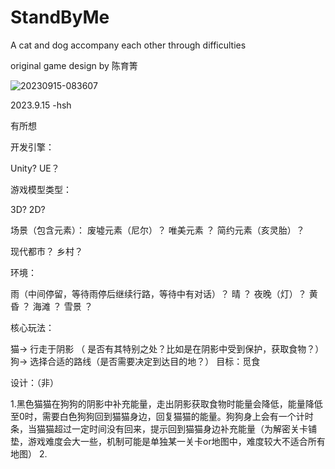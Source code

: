 # StandByMe
A cat and dog accompany each other through difficulties

original game design by 陈育箐

![20230915-083607](https://github.com/HAI-SHAN/StandByMe/assets/59592050/3b434287-e70d-4ed8-b3ed-019581739116)



2023.9.15 -hsh 

有所想

开发引擎：
  
  Unity?
  UE？

游戏模型类型：

  3D?
  2D?


场景（包含元素）：
  废墟元素（尼尔）？
  唯美元素 ？
  简约元素（亥灵胎）？

  现代都市？
  乡村？

环境：

  雨（中间停留，等待雨停后继续行路，等待中有对话）？
  晴 ？
  夜晚（灯）？
  黄昏 ？
  海滩 ？
  雪景 ？

核心玩法：

  猫-> 行走于阴影 （ 是否有其特别之处？比如是在阴影中受到保护，获取食物？）
  狗-> 选择合适的路线（是否需要决定到达目的地？）
  目标：觅食

  设计：（非）
  
  1.黑色猫猫在狗狗的阴影中补充能量，走出阴影获取食物时能量会降低，能量降低至0时，需要白色狗狗回到猫猫身边，回复猫猫的能量。狗狗身上会有一个计时条，当猫猫超过一定时间没有回来，提示回到猫猫身边补充能量（为解密关卡铺垫，游戏难度会大一些，机制可能是单独某一关卡or地图中，难度较大不适合所有地图）
  2.
  
